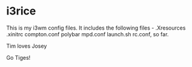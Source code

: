 # i3rice
This is my i3wm config files. It includes the following files - 
.Xresources .xinitrc compton.conf polybar mpd.conf launch.sh rc.conf, so far.

Tim loves Josey

Go Tiges!

